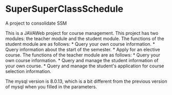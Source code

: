 # SuperSuperClassSchedule

A project to consolidate SSM

This is a JAVAWeb project for course management. This project has two modules: the teacher module and the student module.
The functions of the student module are as follows: 
	 * Query your own course information.
	 * Query information about the start of the semester.
	 * Apply for an elective course.
The functions of the teacher module are as follows: 
	 * Query your own course information. 
	 * Query and manage the student information of your own course. 
	 * Query and manage the student's application for course selection information.


The mysql version is 8.0.13, which is a bit different from the previous version of mysql when you filled in the parameters.

